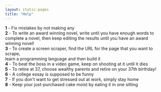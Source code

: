 ```yaml
---
layout: static-pages
title: "Help"
---
```


**1** - Fix mistakes by not making any  
**2** - To write an award winning novel, write until you have enough words to  
   complete a novel, then keep editing the results until you have an award  
   winning novel!  
**3** - To create a screen scraper, find the URL for the page that you want to scrape,  
   learn a programming language and then build it  
**4** - To beat the boss in a video game, keep on shooting at it until it dies  
**5** - To retire at 37, choose wealthy parents and retire on your 37th birthday!  
**6** - A college essay is supposed to be funny  
**7** - If you don't want to get stressed out at work, simply stay home  
**8** - Keep your just-purchased cake moist by eating it in one sitting  
